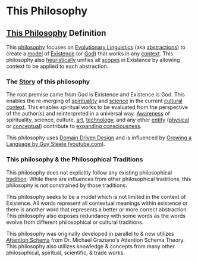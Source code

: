 # This Philosophy

## [This Philosophy](./this-philosophy.md) Definition

This [philosophy](./philosophy.md) focuses on [Evolutionary Linguistics](./evolutionary-linguistics.md) (aka [abstractions](./abstraction.md)) to create a [model](./model.md) of [Existence](./existence.md) (or [God](./god.md)) that works in any [context](./context.md). This philosophy also [heuristically](./heuristic.md) unifies all [scopes](./scope.md) in Existence by allowing context to be applied to each abstraction.

### The [Story](./story.md) of this philosophy

The root premise came from God is Existence and Existence is God. This enables the re-merging of [spirituality](./spirituality.md) and [science](./science.md) in the current [cultural](./culture.md) [context](./context.md). This enables spiritual works to be evaluated from the perspective of the author(s) and reinterpreted in a universal way. [Awareness](./awareness.md) of spirituality, science, culture, [art](./art.md), [technology](./technology.md), and any other [entity](entity.md) ([physical](./physical-system.md) or [conceptual](conceptual-system.md)) contribute to [expanding consciousness](./expanding-consciousness.md).

This philosophy uses [Domain Driven Design](./domain-driven-design.md) and is influenced by <a href="https://www.youtube.com/watch?v=_ahvzDzKdB0&feature=youtu.be" target="_blank">Growing a Language by Guy Steele (youtube.com)</a>.

### This philosophy & the Philosophical Traditions

This philosophy does not explicitly follow any existing philosophical [tradition](./tradition.md). While there are influences from other philosophical traditions, this philosophy is not constrained by those traditions.

This philosophy seeks to be a model which is not limited in the context of Existence. All words represent all contextual meanings within existence or there is another word that represents a better or more correct abstraction. This philosophy also exposes redundancy with some words as the words evolve from different philosophical or cultural traditions.

This philosophy was originally developed in parallel to & now utilizes [Attention Schema](./attention-schema.md) from Dr. Michael Graziano's Attention Schema Theory. This philosophy also utilizes knowledge & concepts from many other philosophical, spiritual, scientific, & trade works.
